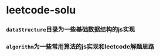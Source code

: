 # leetcode-solu

### <code>dataStructure</code>目录为一些基础数据结构的js实现

### <code>algorithm</code>为一些常用算法的js实现和leetcode解题思路